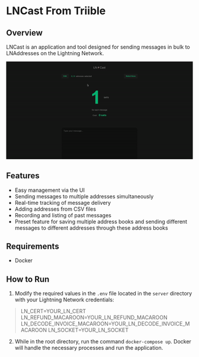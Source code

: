 
# LNCast From Triible

## Overview

LNCast is an application and tool designed for sending messages in bulk to LNAddresses on the Lightning Network.

![LNCast](https://github.com/triible/LNCast/blob/main/public/lncast-preview.gif?raw=true)

## Features

-   Easy management via the UI
-   Sending messages to multiple addresses simultaneously
-   Real-time tracking of message delivery
-   Adding addresses from CSV files
-   Recording and listing of past messages
-   Preset feature for saving multiple address books and sending different messages to different addresses through these address books

## Requirements

- Docker

## How to Run

1. Modify the required values in the `.env` file located in the `server` directory with your Lightning Network credentials:

>  LN_CERT=YOUR_LN_CERT
>  LN_REFUND_MACAROON=YOUR_LN_REFUND_MACAROON
>  LN_DECODE_INVOICE_MACAROON=YOUR_LN_DECODE_INVOICE_MACAROON
>  LN_SOCKET=YOUR_LN_SOCKET

2. While in the root directory, run the command `docker-compose up`. Docker will handle the necessary processes and run the application.
